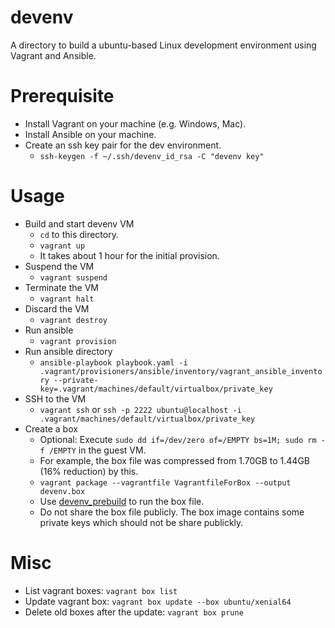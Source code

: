# devenv
A directory to build a ubuntu-based Linux development environment using Vagrant and Ansible.

# Prerequisite
- Install Vagrant on your machine (e.g. Windows, Mac).
- Install Ansible on your machine.
- Create an ssh key pair for the dev environment.
  - `ssh-keygen -f ~/.ssh/devenv_id_rsa -C "devenv key"`

# Usage
- Build and start devenv VM
  - `cd` to this directory.
  - `vagrant up`
  - It takes about 1 hour for the initial provision.
- Suspend the VM
  - `vagrant suspend`
- Terminate the VM
  - `vagrant halt`
- Discard the VM
  - `vagrant destroy`
- Run ansible
  - `vagrant provision`
- Run ansible directory
  - `ansible-playbook playbook.yaml -i .vagrant/provisioners/ansible/inventory/vagrant_ansible_inventory --private-key=.vagrant/machines/default/virtualbox/private_key`
- SSH to the VM
  - `vagrant ssh` or `ssh -p 2222 ubuntu@localhost -i .vagrant/machines/default/virtualbox/private_key`
- Create a box
  - Optional: Execute `sudo dd if=/dev/zero of=/EMPTY bs=1M; sudo rm -f /EMPTY` in the guest VM.
  - For example, the box file was compressed from 1.70GB to 1.44GB (16% reduction) by this.
  - `vagrant package --vagrantfile VagrantfileForBox --output devenv.box`
  - Use [devenv_prebuild](https://github.com/yunabe/codelab/tree/master/ansible/devenv) to run the box file.
  - Do not share the box file publicly. The box image contains some private keys which should not be share publickly.

# Misc
- List vagrant boxes: `vagrant box list`
- Update vagrant box: `vagrant box update --box ubuntu/xenial64`
- Delete old boxes after the update: `vagrant box prune`
